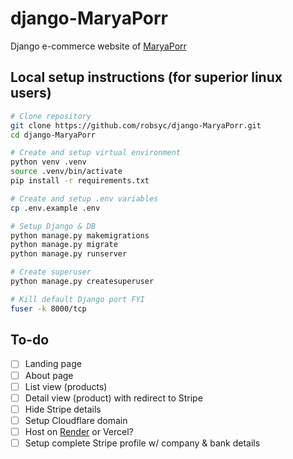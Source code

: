 # django-MaryaPorr
Django e-commerce website of [MaryaPorr](https://www.maryaporr.com)

## Local setup instructions (for superior linux users)

```bash
# Clone repository
git clone https://github.com/robsyc/django-MaryaPorr.git
cd django-MaryaPorr

# Create and setup virtual environment
python venv .venv
source .venv/bin/activate
pip install -r requirements.txt

# Create and setup .env variables
cp .env.example .env

# Setup Django & DB
python manage.py makemigrations
python manage.py migrate
python manage.py runserver

# Create superuser
python manage.py createsuperuser

# Kill default Django port FYI
fuser -k 8000/tcp
```

## To-do
- [ ] Landing page
- [ ] About page
- [ ] List view (products)
- [ ] Detail view (product) with redirect to Stripe
- [ ] Hide Stripe details
- [ ] Setup Cloudflare domain
- [ ] Host on [Render](https://docs.render.com/deploy-django) or Vercel?
- [ ] Setup complete Stripe profile w/ company & bank details
